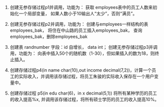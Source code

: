 1. 创建无参存储过程p1并调用，功能为：
获取 employees表中的员工人数来初始化一个局部变量，
如果人数小于10输出人“太少”，否则“满员”。

2. 创建无参存储过程p2并调用，功能为：
   创建与employees一样结构的表employees_bak，
   将住在中山路的员工插入employees_bak，
   查询employees_bak，删除employees_bak

3. 创建表 randnumber
   	字段：id 自增长，
   		data int；
   创建无参存储过程p3并调用，功能为：
   向表中插入50个的随机数（1-30），但如果插入的数为18，则终止插入。

4. 创建存储过程p4(in name char(10),out income decimal(7,2))，计算一个员工的实际收入，并调用该存储过程，将员工朱骏的实际收入保存在一个用户变量中。

5. 创建存储过程 p5(in edu char(6)，in x decimal(5,1))  将所有某种学历的员工的收入提高%x, 并调用该存储过程，将所有硕士学历的员工的收入提高10%。
